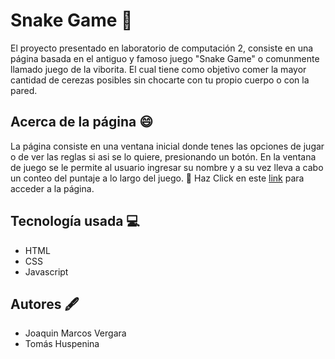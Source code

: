 # Snake Game :snake:
El proyecto presentado en laboratorio de computación 2, consiste en una página basada en el antiguo y famoso juego "Snake Game" o comunmente llamado juego de la viborita. El cual tiene como objetivo comer la mayor cantidad de cerezas posibles sin chocarte con tu propio cuerpo o con la pared. 

## Acerca de la página :smile:
La página consiste en una ventana inicial donde tenes las opciones de jugar o de ver las reglas si asi se lo quiere, presionando un botón. En la ventana de juego se le permite al usuario ingresar su nombre y a su vez lleva a cabo un conteo del puntaje a lo largo del juego. 
:pushpin: Haz Click en este [link](https://ucc-labcompu2-historico.github.io/proyecto2023-marcos-huspenina/Proyecto/index.html) para acceder a la página. 

## Tecnología usada :computer:
-  HTML
-  CSS
-  Javascript

## Autores :fountain_pen:
- Joaquin Marcos Vergara
- Tomás Huspenina
